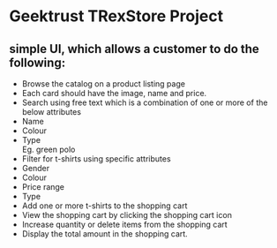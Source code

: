 # Geektrust TRexStore Project

## simple UI, which allows a customer to do the following: 
- Browse the catalog on a product listing page <br />
- Each card should have the image, name and price. <br />
- Search using free text which is a combination of one or more of the below attributes <br />
 - Name <br />
 - Colour <br />
 - Type <br />
 Eg. green polo <br /> 
- Filter for t-shirts using specific attributes <br />
 - Gender <br />
 - Colour <br />
 - Price range <br />
 - Type <br />
- Add one or more t-shirts to the shopping cart <br />
- View the shopping cart by clicking the shopping cart icon <br />
- Increase quantity or delete items from the shopping cart <br />
- Display the total amount in the shopping cart. <br />

